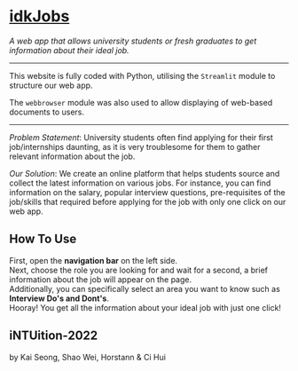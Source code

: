 # [idkJobs](https://share.streamlit.io/rowentey/intuition-2022/main/app.py)
*A web app that allows university students or fresh graduates to get information about their ideal job.*

---

This website is fully coded with Python, utilising the `Streamlit` module to structure our web app.  

The `webbrowser` module was also used to allow displaying of web-based documents to users.


---

*Problem Statement*: University students often find applying for their first job/internships daunting, as it is very troublesome for them to gather relevant information about the job.

*Our Solution*: We create an online platform that helps students source and collect the latest information on various jobs. For instance, you can find information on the salary, popular interview questions, pre-requisites of the job/skills that required before applying for the job with only one click on our web app.

## How To Use
First, open the **navigation bar** on the left side.  
Next, choose the role you are looking for and wait for a second, a brief information about the job will appear on the page.  
Additionally, you can specifically select an area you want to know such as **Interview Do's and Dont's**.  
Hooray! You get all the information about your ideal job with just one click!

## iNTUition-2022
by Kai Seong, Shao Wei, Horstann & Ci Hui
